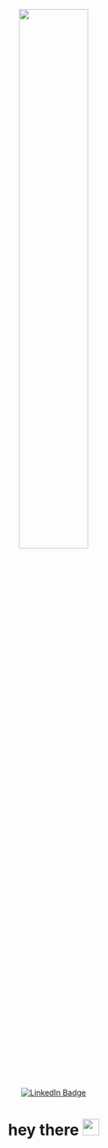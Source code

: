 <div id="header" align="center">
  <img src="https://media.giphy.com/media/S9oecmLUi26zYzrTZt/giphy.gif" width="50%"/>
</div>

<div id="badges" align="center">
  <a href="https://www.linkedin.com/in/yannic-abou-taleb-9a154078/">
    <img src="https://img.shields.io/badge/LinkedIn-blue?style=for-the-badge&logo=linkedin&logoColor=white" alt="LinkedIn Badge"/>
  </a>
</div>
<a href="https://github.com/yat90">
 <img src="https://komarev.com/ghpvc/?username=yat90&style=flat-square&color=blue" alt=""/>
</a>


<h1 align="center">
  hey there
  <img src="https://media.giphy.com/media/hvRJCLFzcasrR4ia7z/giphy.gif" width="30px"/>
</h1>
